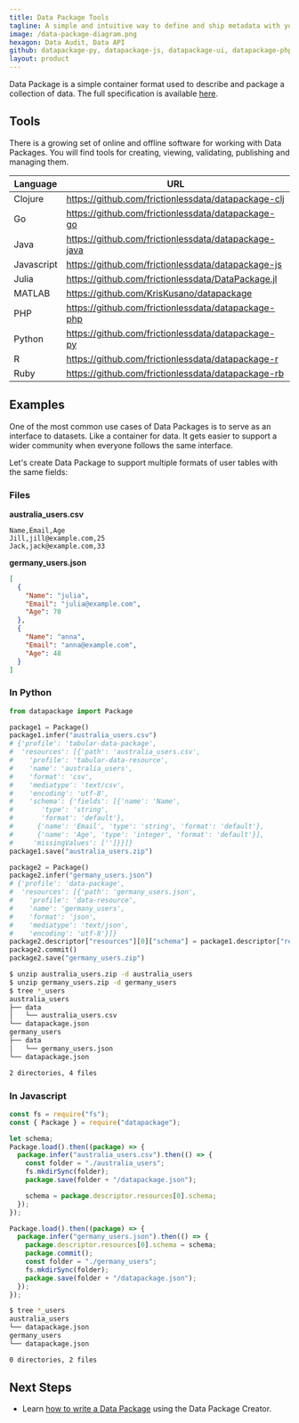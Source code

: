 ```yaml
---
title: Data Package Tools
tagline: A simple and intuitive way to define and ship metadata with your data that works with your existing tools.
image: /data-package-diagram.png
hexagon: Data Audit, Data API
github: datapackage-py, datapackage-js, datapackage-ui, datapackage-php, datapackage-r, datapackage-rb, datapackage-java, DataPackage.jl, datapackage-go, datapackage-clj
layout: product
---
```


Data Package is a simple container format used to describe and package a collection of data. The full specification is available [here](https://specs.frictionlessdata.io/data-package).

## Tools

There is a growing set of online and offline software for working with Data Packages. You will find tools for creating, viewing, validating, publishing and managing them.

| Language | URL |
|----------|-----|
| Clojure | https://github.com/frictionlessdata/datapackage-clj |
| Go | https://github.com/frictionlessdata/datapackage-go |
| Java | https://github.com/frictionlessdata/datapackage-java |
| Javascript | https://github.com/frictionlessdata/datapackage-js |
| Julia | https://github.com/frictionlessdata/DataPackage.jl |
| MATLAB | https://github.com/KrisKusano/datapackage |
| PHP | https://github.com/frictionlessdata/datapackage-php |
| Python | https://github.com/frictionlessdata/datapackage-py |
| R | https://github.com/frictionlessdata/datapackage-r |
| Ruby | https://github.com/frictionlessdata/datapackage-rb |

## Examples

One of the most common use cases of Data Packages is to serve as an interface to datasets. Like a container for data. It gets easier to support a wider community when everyone follows the same interface.

Let's create Data Package to support multiple formats of user tables with the same fields:

### Files

**australia_users.csv**

```csv
Name,Email,Age
Jill,jill@example.com,25
Jack,jack@example.com,33
```

**germany_users.json**

```json
[
  {
    "Name": "julia",
    "Email": "julia@example.com",
    "Age": 70
  },
  {
    "Name": "anna",
    "Email": "anna@example.com",
    "Age": 48
  }
]
```

### In Python

```python
from datapackage import Package

package1 = Package()
package1.infer("australia_users.csv")
# {'profile': 'tabular-data-package',
#  'resources': [{'path': 'australia_users.csv',
#    'profile': 'tabular-data-resource',
#    'name': 'australia_users',
#    'format': 'csv',
#    'mediatype': 'text/csv',
#    'encoding': 'utf-8',
#    'schema': {'fields': [{'name': 'Name',
#       'type': 'string',
#       'format': 'default'},
#      {'name': 'Email', 'type': 'string', 'format': 'default'},
#      {'name': 'Age', 'type': 'integer', 'format': 'default'}],
#     'missingValues': ['']}}]}
package1.save("australia_users.zip")

package2 = Package()
package2.infer("germany_users.json")
# {'profile': 'data-package',
#  'resources': [{'path': 'germany_users.json',
#    'profile': 'data-resource',
#    'name': 'germany_users',
#    'format': 'json',
#    'mediatype': 'text/json',
#    'encoding': 'utf-8'}]}
package2.descriptor["resources"][0]["schema"] = package1.descriptor["resources"][0]["schema"]
package2.commit()
package2.save("germany_users.zip")
```

```sh
$ unzip australia_users.zip -d australia_users
$ unzip germany_users.zip -d germany_users
$ tree *_users
australia_users
├── data
│   └── australia_users.csv
└── datapackage.json
germany_users
├── data
│   └── germany_users.json
└── datapackage.json

2 directories, 4 files
```

### In Javascript

```javascript
const fs = require("fs");
const { Package } = require("datapackage");

let schema;
Package.load().then((package) => {
  package.infer("australia_users.csv").then(() => {
    const folder = "./australia_users";
    fs.mkdirSync(folder);
    package.save(folder + "/datapackage.json");

    schema = package.descriptor.resources[0].schema;
  });
});

Package.load().then((package) => {
  package.infer("germany_users.json").then(() => {
    package.descriptor.resources[0].schema = schema;
    package.commit();
    const folder = "./germany_users";
    fs.mkdirSync(folder);
    package.save(folder + "/datapackage.json");
  });
});
```

```sh
$ tree *_users
australia_users
└── datapackage.json
germany_users
└── datapackage.json

0 directories, 2 files
```

## Next Steps

* Learn [how to write a Data Package](/blog/2018/03/07/well-packaged-datasets/) using the Data Package Creator.
